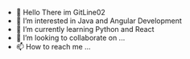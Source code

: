 - 👋 Hello There im GitLine02
- 👀 I’m interested in Java and Angular Development
- 🌱 I’m currently learning Python and React
- 💞️ I’m looking to collaborate on ...
- 📫 How to reach me ...

<!---
GitLine02/GitLine02 is a ✨ special ✨ repository because its `README.md` (this file) appears on your GitHub profile.
You can click the Preview link to take a look at your changes.
--->
